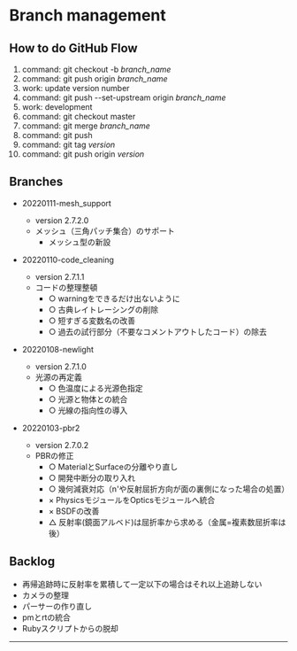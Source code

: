 # Branch management

## How to do GitHub Flow

1. command: git checkout -b _branch_name_
2. command: git push origin _branch_name_
3. work: update version number
4. command: git push --set-upstream origin _branch_name_
5. work: development
6. command: git checkout master
7. command: git merge _branch_name_
8. command: git push
9. command: git tag _version_
10. command: git push origin _version_


## Branches

* 20220111-mesh_support
    - version 2.7.2.0
    - メッシュ（三角パッチ集合）のサポート
        - メッシュ型の新設

* 20220110-code_cleaning
    - version 2.7.1.1
    - コードの整理整頓
        - ○ warningをできるだけ出ないように
        - ○ 古典レイトレーシングの削除
        - ○ 短すぎる変数名の改善
        - ○ 過去の試行部分（不要なコメントアウトしたコード）の除去

* 20220108-newlight
    - version 2.7.1.0
    - 光源の再定義
        - ○ 色温度による光源色指定
        - ○ 光源と物体との統合
        - ○ 光線の指向性の導入

* 20220103-pbr2
    - version 2.7.0.2
    - PBRの修正
        - ○ MaterialとSurfaceの分離やり直し
        - ○ 開発中断分の取り入れ
        - ○ 幾何減衰対応（n'や反射屈折方向が面の裏側になった場合の処置）
        - × PhysicsモジュールをOpticsモジュールへ統合
        - × BSDFの改善
        - △ 反射率(鏡面アルベド)は屈折率から求める（金属=複素数屈折率は後）


## Backlog

- 再帰追跡時に反射率を累積して一定以下の場合はそれ以上追跡しない
- カメラの整理
- パーサーの作り直し
- pmとrtの統合
- Rubyスクリプトからの脱却


---

